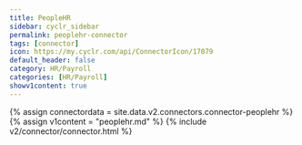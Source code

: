 ```yaml
---
title: PeopleHR
sidebar: cyclr_sidebar
permalink: peoplehr-connector
tags: [connector]
icon: https://my.cyclr.com/api/ConnectorIcon/17079
default_header: false
category: HR/Payroll
categories: [HR/Payroll]
showv1content: true
---
```

{% assign connectordata = site.data.v2.connectors.connector-peoplehr %}
{% assign v1content = "peoplehr.md" %}
{% include v2/connector/connector.html %}	